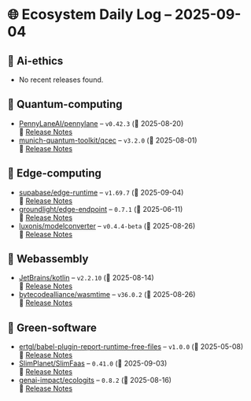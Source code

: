 # 🌐 Ecosystem Daily Log – 2025-09-04

## 🔹 Ai-ethics
- No recent releases found.

## 🔹 Quantum-computing
- [PennyLaneAI/pennylane](https://github.com/PennyLaneAI/pennylane/releases/tag/v0.42.3) – `v0.42.3` (📅 2025-08-20)  
  🔗 [Release Notes](https://github.com/PennyLaneAI/pennylane/releases/tag/v0.42.3)
- [munich-quantum-toolkit/qcec](https://github.com/munich-quantum-toolkit/qcec/releases/tag/v3.2.0) – `v3.2.0` (📅 2025-08-01)  
  🔗 [Release Notes](https://github.com/munich-quantum-toolkit/qcec/releases/tag/v3.2.0)

## 🔹 Edge-computing
- [supabase/edge-runtime](https://github.com/supabase/edge-runtime/releases/tag/v1.69.7) – `v1.69.7` (📅 2025-09-04)  
  🔗 [Release Notes](https://github.com/supabase/edge-runtime/releases/tag/v1.69.7)
- [groundlight/edge-endpoint](https://github.com/groundlight/edge-endpoint/releases/tag/0.7.1) – `0.7.1` (📅 2025-06-11)  
  🔗 [Release Notes](https://github.com/groundlight/edge-endpoint/releases/tag/0.7.1)
- [luxonis/modelconverter](https://github.com/luxonis/modelconverter/releases/tag/v0.4.4-beta) – `v0.4.4-beta` (📅 2025-08-26)  
  🔗 [Release Notes](https://github.com/luxonis/modelconverter/releases/tag/v0.4.4-beta)

## 🔹 Webassembly
- [JetBrains/kotlin](https://github.com/JetBrains/kotlin/releases/tag/v2.2.10) – `v2.2.10` (📅 2025-08-14)  
  🔗 [Release Notes](https://github.com/JetBrains/kotlin/releases/tag/v2.2.10)
- [bytecodealliance/wasmtime](https://github.com/bytecodealliance/wasmtime/releases/tag/v36.0.2) – `v36.0.2` (📅 2025-08-26)  
  🔗 [Release Notes](https://github.com/bytecodealliance/wasmtime/releases/tag/v36.0.2)

## 🔹 Green-software
- [ertgl/babel-plugin-report-runtime-free-files](https://github.com/ertgl/babel-plugin-report-runtime-free-files/releases/tag/v1.0.0) – `v1.0.0` (📅 2025-05-08)  
  🔗 [Release Notes](https://github.com/ertgl/babel-plugin-report-runtime-free-files/releases/tag/v1.0.0)
- [SlimPlanet/SlimFaas](https://github.com/SlimPlanet/SlimFaas/releases/tag/0.41.0) – `0.41.0` (📅 2025-09-03)  
  🔗 [Release Notes](https://github.com/SlimPlanet/SlimFaas/releases/tag/0.41.0)
- [genai-impact/ecologits](https://github.com/genai-impact/ecologits/releases/tag/0.8.2) – `0.8.2` (📅 2025-08-16)  
  🔗 [Release Notes](https://github.com/genai-impact/ecologits/releases/tag/0.8.2)